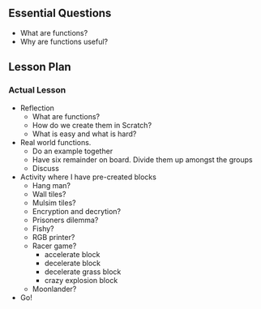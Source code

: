 ## Essential Questions

- What are functions?
- Why are functions useful?

## Lesson Plan

### Actual Lesson

- Reflection
    - What are functions?
    - How do we create them in Scratch?
    - What is easy and what is hard?
- Real world functions.
    - Do an example together
    - Have six remainder on board. Divide them up amongst the groups
    - Discuss
- Activity where I have pre-created blocks
    - Hang man?
    - Wall tiles?
    - Mulsim tiles?
    - Encryption and decrytion?
    - Prisoners dilemma?
    - Fishy?
    - RGB printer?
    - Racer game?
        - accelerate block
        - decelerate block
        - decelerate grass block
        - crazy explosion block
    - Moonlander?
- Go!
